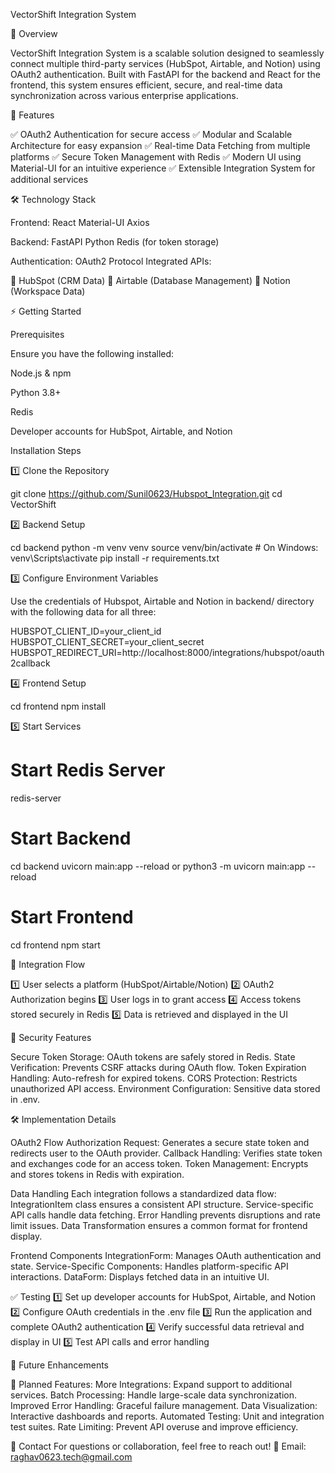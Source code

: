 VectorShift Integration System

📌 Overview

VectorShift Integration System is a scalable solution designed to seamlessly connect multiple third-party services (HubSpot, Airtable, and Notion) using OAuth2 authentication. Built with FastAPI for the backend and React for the frontend, this system ensures efficient, secure, and real-time data synchronization across various enterprise applications.

🚀 Features

✅ OAuth2 Authentication for secure access
✅ Modular and Scalable Architecture for easy expansion
✅ Real-time Data Fetching from multiple platforms
✅ Secure Token Management with Redis
✅ Modern UI using Material-UI for an intuitive experience
✅ Extensible Integration System for additional services

🛠 Technology Stack

Frontend:
React
Material-UI
Axios

Backend:
FastAPI
Python
Redis (for token storage)

Authentication:
OAuth2 Protocol
Integrated APIs:

🔹 HubSpot (CRM Data)
🔹 Airtable (Database Management)
🔹 Notion (Workspace Data)

⚡ Getting Started

Prerequisites

Ensure you have the following installed:

Node.js & npm

Python 3.8+

Redis

Developer accounts for HubSpot, Airtable, and Notion

Installation Steps

1️⃣ Clone the Repository

git clone https://github.com/Sunil0623/Hubspot_Integration.git
cd VectorShift

2️⃣ Backend Setup

cd backend
python -m venv venv
source venv/bin/activate  # On Windows: venv\Scripts\activate
pip install -r requirements.txt

3️⃣ Configure Environment Variables

Use the credentials of Hubspot, Airtable and Notion in backend/ directory with the following data for all three:

HUBSPOT_CLIENT_ID=your_client_id
HUBSPOT_CLIENT_SECRET=your_client_secret
HUBSPOT_REDIRECT_URI=http://localhost:8000/integrations/hubspot/oauth2callback

4️⃣ Frontend Setup

cd frontend
npm install

5️⃣ Start Services

# Start Redis Server
redis-server
# Start Backend
cd backend
uvicorn main:app --reload or python3 -m uvicorn main:app --reload
# Start Frontend
cd frontend
npm start

🔄 Integration Flow

1️⃣ User selects a platform (HubSpot/Airtable/Notion)
2️⃣ OAuth2 Authorization begins
3️⃣ User logs in to grant access
4️⃣ Access tokens stored securely in Redis
5️⃣ Data is retrieved and displayed in the UI

🔐 Security Features

Secure Token Storage: OAuth tokens are safely stored in Redis.
State Verification: Prevents CSRF attacks during OAuth flow.
Token Expiration Handling: Auto-refresh for expired tokens.
CORS Protection: Restricts unauthorized API access.
Environment Configuration: Sensitive data stored in .env.

🛠 Implementation Details

OAuth2 Flow
Authorization Request: Generates a secure state token and redirects user to the OAuth provider.
Callback Handling: Verifies state token and exchanges code for an access token.
Token Management: Encrypts and stores tokens in Redis with expiration.

Data Handling
Each integration follows a standardized data flow:
IntegrationItem class ensures a consistent API structure.
Service-specific API calls handle data fetching.
Error Handling prevents disruptions and rate limit issues.
Data Transformation ensures a common format for frontend display.

Frontend Components
IntegrationForm: Manages OAuth authentication and state.
Service-Specific Components: Handles platform-specific API interactions.
DataForm: Displays fetched data in an intuitive UI.

✅ Testing
1️⃣ Set up developer accounts for HubSpot, Airtable, and Notion
2️⃣ Configure OAuth credentials in the .env file
3️⃣ Run the application and complete OAuth2 authentication
4️⃣ Verify successful data retrieval and display in UI
5️⃣ Test API calls and error handling

🔮 Future Enhancements

🚀 Planned Features:
More Integrations: Expand support to additional services.
Batch Processing: Handle large-scale data synchronization.
Improved Error Handling: Graceful failure management.
Data Visualization: Interactive dashboards and reports.
Automated Testing: Unit and integration test suites.
Rate Limiting: Prevent API overuse and improve efficiency.

📩 Contact
For questions or collaboration, feel free to reach out!
📧 Email: raghav0623.tech@gmail.com
